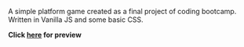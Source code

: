 A simple platform game created as a final project of coding bootcamp. Written in Vanilla JS and some basic CSS.

**Click [here](https://cl4ud14.github.io/Game/) for preview**
